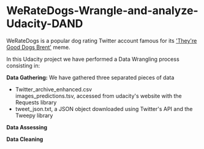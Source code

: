 # WeRateDogs-Wrangle-and-analyze-Udacity-DAND
WeRateDogs is a popular dog rating Twitter account famous for its ['They're Good Dogs Brent'](https://knowyourmeme.com/memes/theyre-good-dogs-brent) meme. 

In this Udacity project we have performed a Data Wrangling process consisting in:

<b>Data Gathering:</b>
We have gathered three separated pieces of data
<ul>
  <li>Twitter_archive_enhanced.csv</li
  <li>images_predictions.tsv, accessed from udacity's website with the Requests library</li>
  <li>tweet_json.txt, a JSON object downloaded using Twitter's API and the Tweepy library</li>
</ul>


<b>Data Assessing</b>


<b>Data Cleaning</b>
